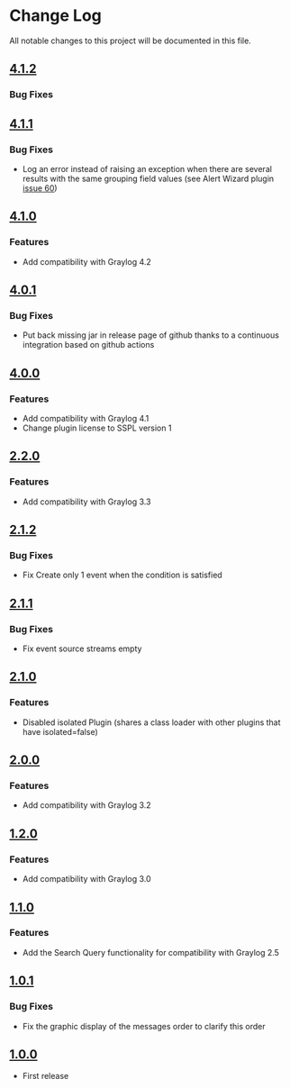 # Change Log

All notable changes to this project will be documented in this file.

## [4.1.2](https://github.com/airbus-cyber/graylog-plugin-correlation-count/compare/4.1.1...4.1.2)
### Bug Fixes

## [4.1.1](https://github.com/airbus-cyber/graylog-plugin-correlation-count/compare/4.1.0...4.1.1)
### Bug Fixes
* Log an error instead of raising an exception when there are several results with the same grouping field
  values (see Alert Wizard plugin [issue 60](https://github.com/airbus-cyber/graylog-plugin-alert-wizard/issues/60))

## [4.1.0](https://github.com/airbus-cyber/graylog-plugin-correlation-count/compare/4.0.1...4.1.0)
### Features
* Add compatibility with Graylog 4.2

## [4.0.1](https://github.com/airbus-cyber/graylog-plugin-correlation-count/compare/4.0.0...4.0.1)
### Bug Fixes
* Put back missing jar in release page of github thanks to a continuous integration based on github actions

## [4.0.0](https://github.com/airbus-cyber/graylog-plugin-correlation-count/compare/2.2.0...4.0.0)
### Features
* Add compatibility with Graylog 4.1
* Change plugin license to SSPL version 1

## [2.2.0](https://github.com/airbus-cyber/graylog-plugin-correlation-count/compare/2.1.2...2.2.0)
### Features
* Add compatibility with Graylog 3.3

## [2.1.2](https://github.com/airbus-cyber/graylog-plugin-correlation-count/compare/2.1.1...2.1.2)
### Bug Fixes
* Fix Create only 1 event when the condition is satisfied

## [2.1.1](https://github.com/airbus-cyber/graylog-plugin-correlation-count/compare/2.1.0...2.1.1)
### Bug Fixes
* Fix event source streams empty

## [2.1.0](https://github.com/airbus-cyber/graylog-plugin-correlation-count/compare/2.0.0...2.1.0)
### Features
* Disabled isolated Plugin (shares a class loader with other plugins that have isolated=false)


## [2.0.0](https://github.com/airbus-cyber/graylog-plugin-correlation-count/compare/1.2.0...2.0.0)
### Features
* Add compatibility with Graylog 3.2

## [1.2.0](https://github.com/airbus-cyber/graylog-plugin-correlation-count/compare/1.1.0...1.2.0)
### Features
* Add compatibility with Graylog 3.0

## [1.1.0](https://github.com/airbus-cyber/graylog-plugin-correlation-count/compare/1.0.1...1.1.0)
### Features
* Add the Search Query functionality for compatibility with Graylog 2.5

## [1.0.1](https://github.com/airbus-cyber/graylog-plugin-correlation-count/compare/1.0.0...1.0.1)
### Bug Fixes
* Fix the graphic display of the messages order to clarify this order

## [1.0.0](https://github.com/airbus-cyber/graylog-plugin-correlation-count/tree/1.0.0)
* First release
